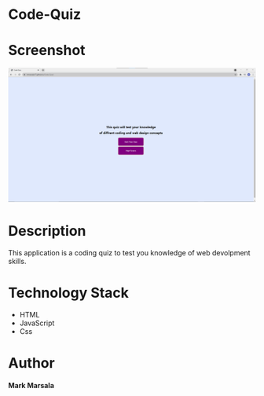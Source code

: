 # Code-Quiz

# Screenshot

![Screenshot Image](https://github.com/mmarsala17/Code-Quiz/blob/main/Screenshot%202021-08-29%20144312.png)

# Description

This application is a coding quiz to test you knowledge of web devolpment skills.

# Technology Stack

* HTML
* JavaScript
* Css

# Author

#### Mark Marsala
